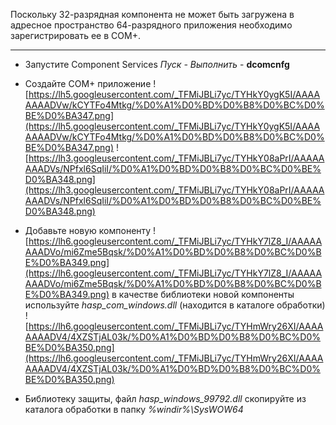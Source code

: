Поскольку 32-разрядная компонента не может быть загружена в адресное пространство 64-разрядного приложения необходимо зарегистрировать ee в COM+.

---

  * Запустите Component Services _Пуск - Выполнить_ - **dcomcnfg**
  * Создайте COM+ приложение
![https://lh5.googleusercontent.com/_TFMiJBLi7yc/TYHkY0ygK5I/AAAAAAAADVw/kCYTFo4Mtkg/%D0%A1%D0%BD%D0%B8%D0%BC%D0%BE%D0%BA347.png](https://lh5.googleusercontent.com/_TFMiJBLi7yc/TYHkY0ygK5I/AAAAAAAADVw/kCYTFo4Mtkg/%D0%A1%D0%BD%D0%B8%D0%BC%D0%BE%D0%BA347.png)
![https://lh3.googleusercontent.com/_TFMiJBLi7yc/TYHkY08aPrI/AAAAAAAADVs/NPfxl6SqIiI/%D0%A1%D0%BD%D0%B8%D0%BC%D0%BE%D0%BA348.png](https://lh3.googleusercontent.com/_TFMiJBLi7yc/TYHkY08aPrI/AAAAAAAADVs/NPfxl6SqIiI/%D0%A1%D0%BD%D0%B8%D0%BC%D0%BE%D0%BA348.png)
  * Добавьте новую компоненту ![https://lh6.googleusercontent.com/_TFMiJBLi7yc/TYHkY7lZ8_I/AAAAAAAADVo/mi6Zme5Bqsk/%D0%A1%D0%BD%D0%B8%D0%BC%D0%BE%D0%BA349.png](https://lh6.googleusercontent.com/_TFMiJBLi7yc/TYHkY7lZ8_I/AAAAAAAADVo/mi6Zme5Bqsk/%D0%A1%D0%BD%D0%B8%D0%BC%D0%BE%D0%BA349.png)
в качестве библиотеки новой компоненты используйте _hasp\_com\_windows.dll_ (находится в каталоге обработки)
![https://lh6.googleusercontent.com/_TFMiJBLi7yc/TYHmWry26XI/AAAAAAAADV4/4XZSTjAL03k/%D0%A1%D0%BD%D0%B8%D0%BC%D0%BE%D0%BA350.png](https://lh6.googleusercontent.com/_TFMiJBLi7yc/TYHmWry26XI/AAAAAAAADV4/4XZSTjAL03k/%D0%A1%D0%BD%D0%B8%D0%BC%D0%BE%D0%BA350.png)

  * Библиотеку защиты, файл _hasp\_windows\_99792.dll_ скопируйте из каталога обработки в папку _%windir%\SysWOW64_